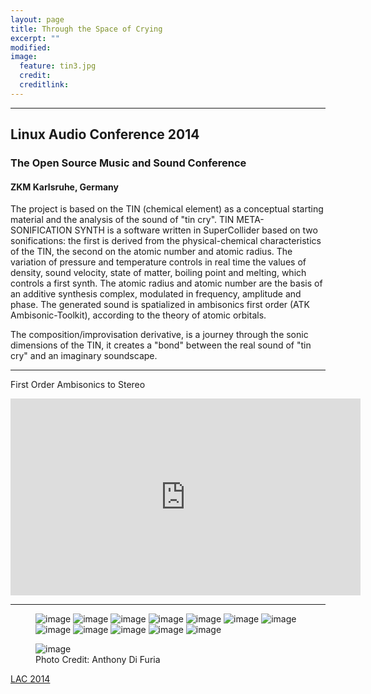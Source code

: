 ```yaml
---
layout: page
title: Through the Space of Crying
excerpt: ""
modified: 
image:
  feature: tin3.jpg
  credit: 
  creditlink: 
---
```


---

## Linux Audio Conference 2014 

### The Open Source Music and Sound Conference

#### ZKM Karlsruhe, Germany

The project is based on the TIN (chemical element) as a conceptual starting material and the analysis of the sound of "tin cry". TIN META-SONIFICATION SYNTH is a software written in SuperCollider based on two sonifications: the first is derived from the physical-chemical characteristics of the TIN, the second on the atomic number and atomic radius. The variation of pressure and temperature controls in real time the values of density, sound velocity, state of matter, boiling point and melting, which controls a first synth.
The atomic radius and atomic number are the basis of an additive synthesis complex, modulated in frequency, amplitude and phase.
The generated sound is spatialized in ambisonics first order (ATK Ambisonic-Toolkit), according to the theory of atomic orbitals.

The composition/improvisation derivative, is a journey through the sonic dimensions of the TIN, it
creates a "bond" between the real sound of "tin cry" and an imaginary soundscape.

---
First Order Ambisonics to Stereo

<iframe width="560" height="315" src="https://www.youtube.com/embed/HMfRpibSJ3o" frameborder="0"> </iframe>



---

<figure class="half">
	<img src="/images/photo_lac2014/1.jpg" alt="image">
	<img src="/images/photo_lac2014/2.jpg" alt="image">
	<img src="/images/photo_lac2014/3.jpg" alt="image">
	<img src="/images/photo_lac2014/4.jpg" alt="image">
	<img src="/images/photo_lac2014/5.jpg" alt="image">
	<img src="/images/photo_lac2014/6.jpg" alt="image">
	<img src="/images/photo_lac2014/7.jpg" alt="image">
	<img src="/images/photo_lac2014/8.jpg" alt="image">
	<img src="/images/photo_lac2014/9.jpg" alt="image">
	<img src="/images/photo_lac2014/10.jpg" alt="image">
	<img src="/images/photo_lac2014/11.jpg" alt="image">
	<img src="/images/photo_lac2014/12.jpg" alt="image">

</figure>


<figure>
	<img src="/images/photo_lac2014/13.jpg" alt="image">
	<figcaption>Photo Credit: Anthony Di Furia </figcaption>
</figure>

<div markdown="0"><a href="http://lac.linuxaudio.org/2014/about" class="btn">LAC 2014</a></div>



